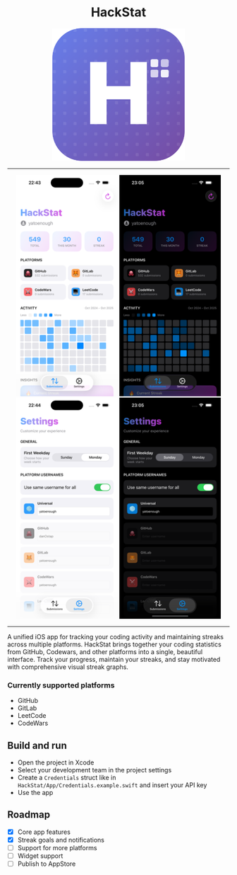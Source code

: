 
<div align="center">
  <h1>HackStat</h1>
  <img src="Screenshots/HackStatIcon.png" height=300/>
</div>

<hr>

<div align="center">
  <img src="Screenshots/Submissions.png" height=500/>
  <img src="Screenshots/SubmissionsDark.png" height=500/>
  <br>
  <img src="Screenshots/Settings.png" height=500/>
  <img src="Screenshots/SettingsDark.png" height=500/>
</div>
<hr>

A unified iOS app for tracking your coding activity and maintaining streaks across multiple platforms.
HackStat brings together your coding statistics from GitHub, Codewars, and other platforms into a single, beautiful interface. Track your progress, maintain your streaks, and stay motivated with comprehensive visual streak graphs.

### Currently supported platforms
- GitHub
- GitLab
- LeetCode
- CodeWars

## Build and run

- Open the project in Xcode
- Select your development team in the project settings
- Create a ```Credentials``` struct like in ```HackStat/App/Credentials.example.swift``` and insert your API key
- Use the app

## Roadmap
- [X] Core app features
- [X] Streak goals and notifications
- [ ] Support for more platforms
- [ ] Widget support
- [ ] Publish to AppStore

